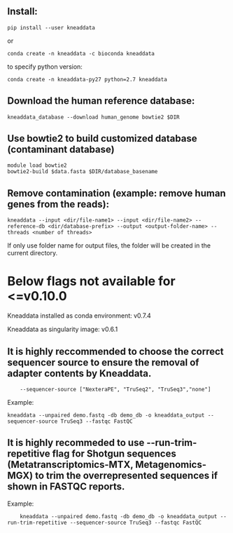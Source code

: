 ## Install:

	pip install --user kneaddata
	
or 

	conda create -n kneaddata -c bioconda kneaddata
	
to specify python version:

	conda create -n kneaddata-py27 python=2.7 kneaddata
	
## Download the human reference database:

	kneaddata_database --download human_genome bowtie2 $DIR

## Use bowtie2 to build customized database (contaminant database)

	module load bowtie2
	bowtie2-build $data.fasta $DIR/database_basename

## Remove contamination (example: remove human genes from the reads): 

	kneaddata --input <dir/file-name1> --input <dir/file-name2> --reference-db <dir/database-prefix> --output <output-folder-name> --threads <number of threads>
	
If only use folder name for output files, the folder will be created in the current directory.


# Below flags not available for <=v0.10.0

Kneaddata installed as conda environment: v0.7.4

Kneaddata as singularity image: v0.6.1

## It is highly reccommended to choose the correct sequencer source to ensure the removal of adapter contents by Kneaddata.

        --sequencer-source ["NexteraPE", "TruSeq2", "TruSeq3","none"]
	
Example:
	
	kneaddata --unpaired demo.fastq -db demo_db -o kneaddata_output --sequencer-source TruSeq3 --fastqc FastQC
	
## It is highly recommeded to use --run-trim-repetitive flag for Shotgun sequences (Metatranscriptomics-MTX, Metagenomics-MGX) to trim the overrepresented sequences if shown in FASTQC reports.

Example: 

        kneaddata --unpaired demo.fastq -db demo_db -o kneaddata_output --run-trim-repetitive --sequencer-source TruSeq3 --fastqc FastQC

